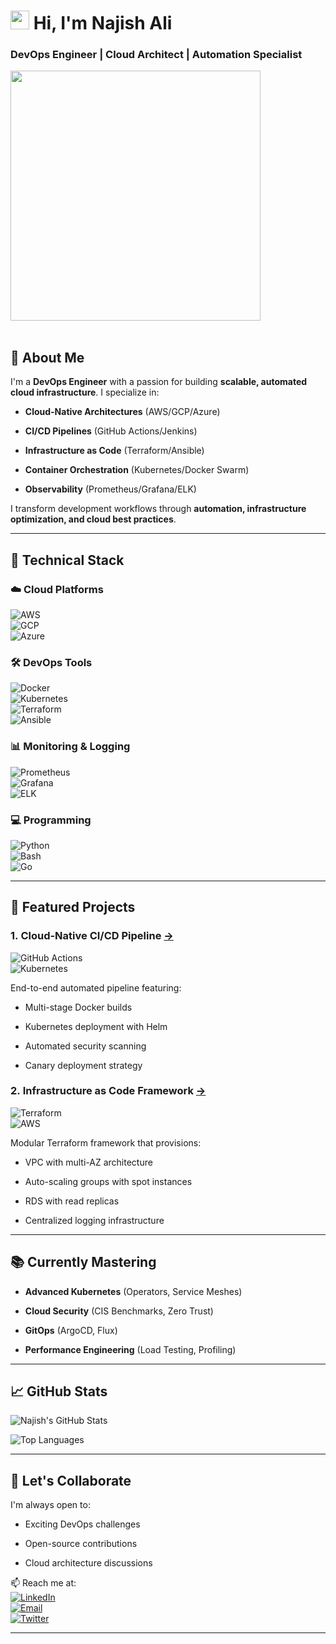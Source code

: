 # <img src="https://raw.githubusercontent.com/MartinHeinz/MartinHeinz/master/wave.gif" width="30px"> Hi, I'm Najish Ali
### **DevOps Engineer | Cloud Architect | Automation Specialist**

<img src="https://github.com/Anmol-Baranwal/Cool-GIFs-For-GitHub/assets/74038190/127d79d7-e59d-4aa8-bd18-63b89c666d95" width="400">
<br><br>

🚀 **About Me**
---------------

I'm a **DevOps Engineer** with a passion for building **scalable, automated cloud infrastructure**. I specialize in:

-   **Cloud-Native Architectures** (AWS/GCP/Azure)

-   **CI/CD Pipelines** (GitHub Actions/Jenkins)

-   **Infrastructure as Code** (Terraform/Ansible)

-   **Container Orchestration** (Kubernetes/Docker Swarm)

-   **Observability** (Prometheus/Grafana/ELK)

I transform development workflows through **automation, infrastructure optimization, and cloud best practices**.

* * * * *

🔧 **Technical Stack**
----------------------

### ☁️ **Cloud Platforms**

![AWS](https://img.shields.io/badge/AWS-FF9900?style=for-the-badge&logo=amazonaws&logoColor=white)\
![GCP](https://img.shields.io/badge/Google_Cloud-4285F4?style=for-the-badge&logo=google-cloud&logoColor=white)\
![Azure](https://img.shields.io/badge/Azure-0089D6?style=for-the-badge&logo=microsoft-azure&logoColor=white)

### 🛠️ **DevOps Tools**

![Docker](https://img.shields.io/badge/Docker-2496ED?style=for-the-badge&logo=docker&logoColor=white)\
![Kubernetes](https://img.shields.io/badge/Kubernetes-326CE5?style=for-the-badge&logo=kubernetes&logoColor=white)\
![Terraform](https://img.shields.io/badge/Terraform-7B42BC?style=for-the-badge&logo=terraform&logoColor=white)\
![Ansible](https://img.shields.io/badge/Ansible-EE0000?style=for-the-badge&logo=ansible&logoColor=white)

### 📊 **Monitoring & Logging**

![Prometheus](https://img.shields.io/badge/Prometheus-E6522C?style=for-the-badge&logo=prometheus&logoColor=white)\
![Grafana](https://img.shields.io/badge/Grafana-F46800?style=for-the-badge&logo=grafana&logoColor=white)\
![ELK](https://img.shields.io/badge/ELK-005571?style=for-the-badge&logo=elastic&logoColor=white)

### 💻 **Programming**

![Python](https://img.shields.io/badge/Python-3776AB?style=for-the-badge&logo=python&logoColor=white)\
![Bash](https://img.shields.io/badge/Bash-4EAA25?style=for-the-badge&logo=gnu-bash&logoColor=white)\
![Go](https://img.shields.io/badge/Go-00ADD8?style=for-the-badge&logo=go&logoColor=white)

* * * * *

🌟 **Featured Projects**
------------------------

### 1\. **Cloud-Native CI/CD Pipeline** [→](https://github.com/N176/nodejs-cicd-pipeline)

![GitHub Actions](https://img.shields.io/badge/GitHub_Actions-2088FF?style=for-the-badge&logo=github-actions&logoColor=white)\
![Kubernetes](https://img.shields.io/badge/Kubernetes-326CE5?style=for-the-badge&logo=kubernetes&logoColor=white)

End-to-end automated pipeline featuring:

-   Multi-stage Docker builds

-   Kubernetes deployment with Helm

-   Automated security scanning

-   Canary deployment strategy

### 2\. **Infrastructure as Code Framework** [→](https://github.com/N176/Two-Tier-Flaskapp)

![Terraform](https://img.shields.io/badge/Terraform-7B42BC?style=for-the-badge&logo=terraform&logoColor=white)\
![AWS](https://img.shields.io/badge/AWS-FF9900?style=for-the-badge&logo=amazonaws&logoColor=white)

Modular Terraform framework that provisions:

-   VPC with multi-AZ architecture

-   Auto-scaling groups with spot instances

-   RDS with read replicas

-   Centralized logging infrastructure

* * * * *

📚 **Currently Mastering**
--------------------------

-   **Advanced Kubernetes** (Operators, Service Meshes)

-   **Cloud Security** (CIS Benchmarks, Zero Trust)

-   **GitOps** (ArgoCD, Flux)

-   **Performance Engineering** (Load Testing, Profiling)

* * * * *

📈 **GitHub Stats**
-------------------

![Najish's GitHub Stats](https://github-readme-stats.vercel.app/api?username=Najish-Ali&show_icons=true&theme=radical)

![Top Languages](https://github-readme-stats.vercel.app/api/top-langs/?username=Najish-Ali&layout=compact&theme=nightowl)

* * * * *

🤝 **Let's Collaborate**
------------------------

I'm always open to:

-   Exciting DevOps challenges

-   Open-source contributions

-   Cloud architecture discussions

📫 Reach me at:\
[![LinkedIn](https://img.shields.io/badge/LinkedIn-0A66C2?style=for-the-badge&logo=linkedin&logoColor=white)](https://www.linkedin.com/in/sayyed-najish-ali-7b09a0257)\
[![Email](https://img.shields.io/badge/Email-EA4335?style=for-the-badge&logo=gmail&logoColor=white)](https://mailto:sayyednajishali@gmail.com/)\
[![Twitter](https://img.shields.io/badge/Twitter-1DA1F2?style=for-the-badge&logo=twitter&logoColor=white)](https://twitter.com/yourhandle)

* * * * *

